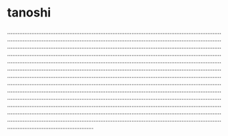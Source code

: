 # tanoshi
..............................................................................................................................................................................................................................................................................................................................................................................................................................................................................................................................................................................................................................................................................................................................................................................................................................................................................................................................................................................................................................................................................................................................................................................................................................................................................................................................................................................................................................................................................................................................................................................................................................................................................................................................